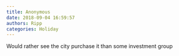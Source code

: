 ```yaml
---
title: Anonymous
date: 2018-09-04 16:59:57
authors: Ripp
categories: Holiday
---
```


 Would rather see the city purchase it than some investment group